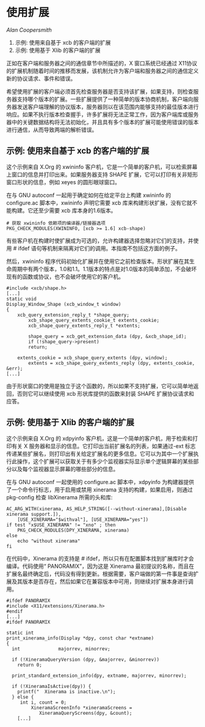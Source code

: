 使用扩展
=======
*Alan Coopersmith*

1. 示例: 使用来自基于 xcb 的客户端的扩展
2. 示例: 使用基于 Xlib 的客户端的扩展

正如在客户端和服务器之间的通信章节中所描述的，X 窗口系统已经通过 X11协议的扩展机制随着时间的推移而发展，该机制允许为客户端和服务器之间的通信定义新的协议请求、事件和错误。

希望使用扩展的客户端必须首先检查服务器是否支持该扩展，如果支持，则检查服务器支持哪个版本的扩展。一些扩展提供了一种简单的版本协商机制，客户端向服务器发送客户端理解的协议版本，服务器则以在该范围内能够支持的最佳版本进行响应。如果不执行版本检查握手，许多扩展将无法正常工作，因为客户端库或服务器中的关键数据结构将无法初始化，并且具有多个版本的扩展可能使用错误的版本进行通信，从而导致两端的解析错误。

示例: 使用来自基于 xcb 的客户端的扩展
--------------------------------

这个示例来自 X.Org 的 xwininfo 客户机，它是一个简单的客户机，可以检索屏幕上窗口的信息并打印出来。如果服务器支持 SHAPE 扩展，它可以打印有关非矩形窗口形状的信息，例如 xeyes 的圆形眼球窗口。

在与 GNU autoconf 一起用于确定如何在给定平台上构建 xwininfo 的 configure.ac 脚本中，xwininfo 声明它需要 xcb 库来构建形状扩展，没有它就不能构建。它还至少需要 xcb 库本身的1.6版本。
```
# 获取 xwininfo 依赖项的编译器/链接器选项
PKG_CHECK_MODULES(XWININFO, [xcb >= 1.6] xcb-shape)
```

有些客户机在构建时使扩展成为可选的，允许构建器选择忽略对它们的支持，并使用 # ifdef 语句等机制来隔离对它们的调用。本指南不包括这方面的例子。

然后，xwininfo 程序代码初始化扩展并在使用它之前检查版本。形状扩展在其生命周期中有两个版本，1.0和1.1。1.1版本的特点是对1.0版本的简单添加，不会破坏现有的函数或协议，也不会破坏使用它的客户机。
```
#include <xcb/shape.h>
[...]
static void
Display_Window_Shape (xcb_window_t window)
{
    xcb_query_extension_reply_t *shape_query;
        xcb_shape_query_extents_cookie_t extents_cookie;
        xcb_shape_query_extents_reply_t *extents;

        shape_query = xcb_get_extension_data (dpy, &xcb_shape_id);
        if (!shape_query->present)
        return;

    extents_cookie = xcb_shape_query_extents (dpy, window);
        extents = xcb_shape_query_extents_reply (dpy, extents_cookie, &err);
[...]
```

由于形状窗口的使用是独立于这个函数的，所以如果不支持扩展，它可以简单地返回，否则它可以继续使用 xcb 形状库提供的函数来封装 SHAPE 扩展协议请求和应答。

示例: 使用基于 Xlib 的客户端的扩展
------------------------------

这个示例来自 X.Org 的 xdpyinfo 客户机，这是一个简单的客户机，用于检索和打印有关 X 服务器和显示的信息。它打印出当前扩展名的列表，如果通过-ext 标志传递某些扩展名，则打印出有关给定扩展名的更多信息。它可以为其中一个扩展执行此操作，这个扩展可以获取关于有多少个监视器实际显示单个逻辑屏幕的某些部分以及每个监视器显示屏幕的哪些部分的信息。

在与 GNU autoconf 一起使用的 configure.ac 脚本中，xdpyinfo 为构建器提供了一个命令行标志，用于启用或禁用 xinerama 支持的构建，如果启用，则通过 pkg-config 检查 libXinerama 所需的头和库:
```
AC_ARG_WITH(xinerama, AS_HELP_STRING([--without-xinerama],[Disable xinerama support.]),
    [USE_XINERAMA="$withval"], [USE_XINERAMA="yes"])
if test "x$USE_XINERAMA" != "xno" ; then
    PKG_CHECK_MODULES(DPY_XINERAMA, xinerama)
else
    echo "without xinerama"
fi
```

在代码中，Xinerama 的支持是 # ifdef，所以只有在配置脚本找到扩展库时才会编译。代码使用“ PANORAMIX”，因为这是 Xinerama 最初提议的名称，而且在扩展名最终确定后，代码没有得到更新。根据需要，客户端做的第一件事是查询扩展及其版本是否存在，然后如果它在兼容版本中可用，则继续对扩展本身进行调用。
```
#ifdef PANORAMIX
#include <X11/extensions/Xinerama.h>
#endif
[...]
#ifdef PANORAMIX

static int
print_xinerama_info(Display *dpy, const char *extname)
{
  int              majorrev, minorrev;

  if (!XineramaQueryVersion (dpy, &majorrev, &minorrev))
    return 0;

  print_standard_extension_info(dpy, extname, majorrev, minorrev);

  if (!XineramaIsActive(dpy)) {
    printf("  Xinerama is inactive.\n");
  } else {
     int i, count = 0;
         XineramaScreenInfo *xineramaScreens = 
            XineramaQueryScreens(dpy, &count);
    [...]
```